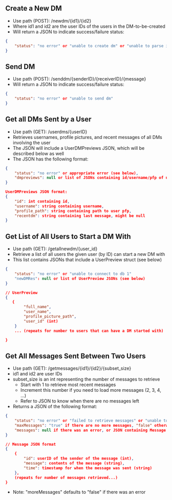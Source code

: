 ## Create a New DM

-   Use path (POST): /newdm/{id1}/{id2}
-   Where id1 and id2 are the user IDs of the users in the DM-to-be-created
-   Will return a JSON to indicate success/failure status:

```json
{
    "status": "no error" or "unable to create dm" or "unable to parse input"
}
```

## Send DM

-   Use path (POST): /senddm/{senderID}/{receiverID}/{message}
-   Will return a JSON to indicate success/failure status:

```json
{
    "status": "no error" or "unable to send dm"
}
```

## Get all DMs Sent by a User

-   Use path (GET): /userdms/{userID}
-   Retrieves usernames, profile pictures, and recent messages of all DMs involving the user
-   The JSON will include a UserDMPreviews JSON, which will be described below as well
-   The JSON has the following format:

```json
{
    "status": "no error" or appropriate error (see below),
    "dmpreviews": null or list of JSONs containing id/username/pfp of users that have DMs involving the given user (refer to below for format of dmpreviews) + most recent message sent
}

UserDMPreviews JSON format:
{
    "id": int containing id,
    "username": string containing username,
    "profile_path": string containing path to user pfp,
    "recentdm": string containing last message, might be null
}
```

## Get List of All Users to Start a DM With

-   Use path (GET): /getallnewdm/{user_id}
-   Retrieve a list of all users the given user (by ID) can start a new DM with
-   This list contains JSONs that include a UserPreview struct (see below)

```json
{
    "status": "no error" or "unable to connect to db 1"
    "newDMRes": null or list of UserPreview JSONs (see below)
}

// UserPreview
{
   {
        "full_name",
        "user_name",
        "profile_picture_path",
        "user_id" (int)
    }
    ... (repeats for number to users that can have a DM started with)

}
```

## Get All Messages Sent Between Two Users

-   Use path (GET): /getmessages/{id1}/{id2}/{subset_size}
-   id1 and id2 are user IDs
-   subset_size is an int representing the number of messages to retrieve
    -   Start with 1 to retrieve most recent messages
    -   Increment this number if you need to load more messages (2, 3, 4, ...)
    -   Refer to JSON to know when there are no messages left
-   Returns a JSON of the following format:

```json
{
    "status": "no error" or "failed to retrieve messages" or "unable to parse input",
    "maxMessages": "true" if there are no more messages, "false" otherwise (bool),
    "messages": null if there was an error, or JSON containing Message structs (refer to below for format)
}

// Message JSON format
{
    {
        "id": userID of the sender of the message (int),
        "message": contents of the message (string),
        "time": timestamp for when the message was sent (string)
    },
    (repeats for number of messages retrieved...)
}
```

-   Note: "moreMessages" defaults to "false" if there was an error
